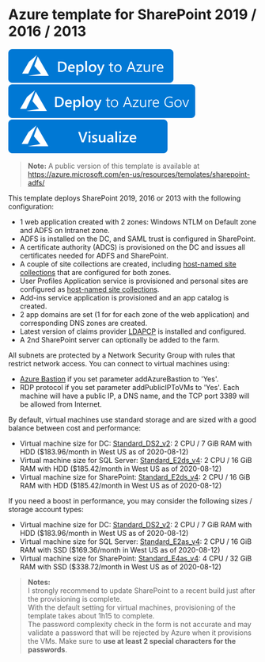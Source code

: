 # Azure template for SharePoint 2019 / 2016 / 2013

[![Deploy To Azure](https://raw.githubusercontent.com/Azure/azure-quickstart-templates/master/1-CONTRIBUTION-GUIDE/images/deploytoazure.svg?sanitize=true)](https://portal.azure.com/#create/Microsoft.Template/uri/https%3A%2F%2Fraw.githubusercontent.com%2FYvand%2FAzureRM-Templates%2Fmaster%2FTemplates%2FSharePoint-ADFS%2Fazuredeploy.json)
[![Deploy To Azure US Gov](https://raw.githubusercontent.com/Azure/azure-quickstart-templates/master/1-CONTRIBUTION-GUIDE/images/deploytoazuregov.svg?sanitize=true)](https://portal.azure.us/#create/Microsoft.Template/uri/https%3A%2F%2Fraw.githubusercontent.com%2FYvand%2FAzureRM-Templates%2Fmaster%2FTemplates%2FSharePoint-ADFS%2Fazuredeploy.json)
[![Visualize](https://raw.githubusercontent.com/Azure/azure-quickstart-templates/master/1-CONTRIBUTION-GUIDE/images/visualizebutton.svg?sanitize=true)](http://armviz.io/#/?load=https%3A%2F%2Fraw.githubusercontent.com%2FYvand%2FAzureRM-Templates%2Fmaster%2FTemplates%2FSharePoint-ADFS%2Fazuredeploy.json)

> **Note:** A public version of this template is available at <https://azure.microsoft.com/en-us/resources/templates/sharepoint-adfs/>

This template deploys SharePoint 2019, 2016 or 2013 with the following configuration:

* 1 web application created with 2 zones: Windows NTLM on Default zone and ADFS on Intranet zone.
* ADFS is installed on the DC, and SAML trust is configured in SharePoint.
* A certificate authority (ADCS) is provisioned on the DC and issues all certificates needed for ADFS and SharePoint.
* A couple of site collections are created, including [host-named site collections](https://docs.microsoft.com/en-us/SharePoint/administration/host-named-site-collection-architecture-and-deployment) that are configured for both zones.
* User Profiles Application service is provisioned and personal sites are configured as [host-named site collections](https://docs.microsoft.com/en-us/SharePoint/administration/host-named-site-collection-architecture-and-deployment).
* Add-ins service application is provisioned and an app catalog is created.
* 2 app domains are set (1 for for each zone of the web application) and corresponding DNS zones are created.
* Latest version of claims provider [LDAPCP](https://ldapcp.com/) is installed and configured.
* A 2nd SharePoint server can optionally be added to the farm.

All subnets are protected by a Network Security Group with rules that restrict network access. You can connect to virtual machines using:

* [Azure Bastion](https://azure.microsoft.com/en-us/services/azure-bastion/) if you set parameter addAzureBastion to 'Yes'.
* RDP protocol if you set parameter addPublicIPToVMs to 'Yes'. Each machine will have a public IP, a DNS name, and the TCP port 3389 will be allowed from Internet.

By default, virtual machines use standard storage and are sized with a good balance between cost and performance:

* Virtual machine size for DC: [Standard_DS2_v2](https://docs.microsoft.com/en-us/azure/virtual-machines/dv2-dsv2-series): 2 CPU / 7 GiB RAM with HDD ($183.96/month in West US as of 2020-08-12)
* Virtual machine size for SQL Server: [Standard_E2ds_v4](https://docs.microsoft.com/en-us/azure/virtual-machines/edv4-edsv4-series): 2 CPU / 16 GiB RAM with HDD ($185.42/month in West US as of 2020-08-12)
* Virtual machine size for SharePoint: [Standard_E2ds_v4](https://docs.microsoft.com/en-us/azure/virtual-machines/edv4-edsv4-series): 2 CPU / 16 GiB RAM with HDD ($185.42/month in West US as of 2020-08-12)

If you need a boost in performance, you may consider the following sizes / storage account types:

* Virtual machine size for DC: [Standard_DS2_v2](https://docs.microsoft.com/en-us/azure/virtual-machines/dv2-dsv2-series): 2 CPU / 7 GiB RAM with HDD ($183.96/month in West US as of 2020-08-12)
* Virtual machine size for SQL Server: [Standard_E2as_v4](https://docs.microsoft.com/en-us/azure/virtual-machines/eav4-easv4-series): 2 CPU / 16 GiB RAM with SSD ($169.36/month in West US as of 2020-08-12)
* Virtual machine size for SharePoint: [Standard_E4as_v4](https://docs.microsoft.com/en-us/azure/virtual-machines/eav4-easv4-series): 4 CPU / 32 GiB RAM with SSD ($338.72/month in West US as of 2020-08-12)

> **Notes:**  
> I strongly recommend to update SharePoint to a recent build just after the provisioning is complete.  
> With the default setting for virtual machines, provisioning of the template takes about 1h15 to complete.  
> The password complexity check in the form is not accurate and may validate a password that will be rejected by Azure when it provisions the VMs. Make sure to **use at least 2 special characters for the passwords**.

